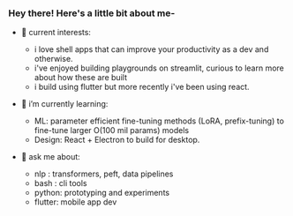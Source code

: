 ### Hey there! Here's a little bit about me- 
- 🔭 current interests: 
    - i love shell apps that can improve your productivity as a dev and otherwise.
    - i've enjoyed building playgrounds on streamlit, curious to learn more about how these are built
    - i build using flutter but more recently i've been using react.

- 🌱 i’m currently learning:
    - ML: parameter efficient fine-tuning methods (LoRA, prefix-tuning) to fine-tune larger O(100 mil params) models 
    - Design: React + Electron to build for desktop.
  
- 💬 ask me about:
    - nlp : transformers, peft, data pipelines 
    - bash : cli tools 
    - python: prototyping and experiments 
    - flutter: mobile app dev


